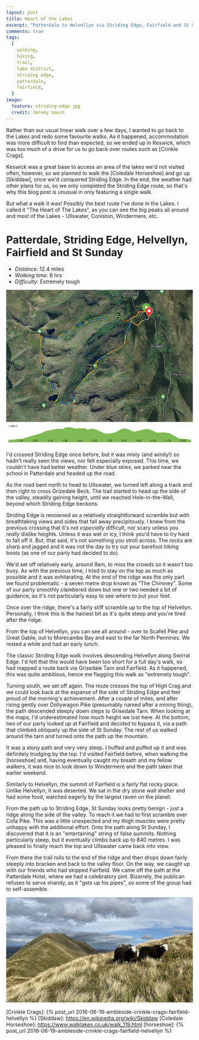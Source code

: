 ```yaml
---
layout: post
title: Heart of the Lakes
excerpt: "Patterdale to Helvellyn via Striding Edge, Fairfield and St Sunday"
comments: true
tags:
  [
    walking,
    hiking,
    trail,
    lake district,
    striding edge,
    patterdale,
    fairfield,
  ]
image:
  feature: striding-edge.jpg
  credit: Jeremy Gooch
---
```


Rather than our usual linear walk over a few days, I wanted to go back to the Lakes and redo some favourite walks.  As it happened, accommodation was more difficult to find than expected, so we ended up in Keswick, which was too much of a drive for us to go back over routes such as [Crinkle Crags].

Keswick was a great base to access an area of the lakes we'd not visited often, however, so we planned to walk the [Coledale Horseshoe] and go up [Skiddaw], once we'd conquered Striding Edge.  In the end, the weather had other plans for us, so we only completed the Striding Edge route, so that's why this blog post is unusual in only featuring a single walk.

But what a walk it was!  Possibly the best route I've done in the Lakes.  I called it "The Heart of The Lakes", as you can see the big peaks all around and most of the Lakes - Ullswater, Coniston, Windermere, etc.

# Patterdale, Striding Edge, Helvellyn, Fairfield and St Sunday

- _Distance_: 12.4 miles
- _Walking time_: 8 hrs
- _Difficulty_: Extremely tough

![Map Patterdale Striding Edge Fairfield](/images/map-patterdale-striding-edge-fairfield.png)

I'd crossed Striding Edge once before, but it was misty (and windy!) so hadn't really seen the views, nor felt especially exposed.  This time, we couldn't have had better weather.  Under blue skies, we parked near the school in Patterdale and headed up the road.

As the road bent north to head to Ullswater, we turned left along a track and then right to cross Grizedale Beck.  The trail started to head up the side of the valley, steadily gaining height, until we reached Hole-in-the-Wall, beyond which Striding Edge beckons.

Striding Edge is renowned as a relatively straightforward scramble but with breathtaking views and sides that fall away precipitously.  I knew from the previous crossing that it's not _especially_ difficult, nor scary unless you *really* dislike heights.  Unless it was wet or icy, I think you'd have to try hard to fall off it.  But, that said, it's not something you stroll across.  The rocks are sharp and jagged and it was not the day to try out your barefoot hiking boots (as one of our party had decided to do).

We'd set off relatively early, around 9am, to miss the crowds so it wasn't too busy.  As with the previous time, I tried to stay on the top as much as possible and it was exhilarating.  At the end of the ridge was the only part we found problematic - a seven metre drop known as "The Chimney".  Some of our party smoothly clambered down but one or two needed a bit of guidance, as it's not particularly easy to see where to put your feet.

Once over the ridge, there's a fairly stiff scramble up to the top of Helvellyn.  Personally, I think this is the hairiest bit as it's quite steep and you're tired after the ridge.

From the top of Helvellyn, you can see all around - over to Scafell Pike and Great Gable, out to Morecambe Bay and east to the far North Pennines.  We rested a while and had an early lunch.

The classic Striding Edge walk involves descending Helvellyn along Swirral Edge.  I'd felt that this would have been too short for a full day's walk, so had mapped a route back via Grisedale Tarn and Fairfield.  As it happened, this was quite ambitious, hence me flagging this walk as "extremely tough".

Turning south, we set off again.  The route crosses the top of High Crag and we could look back at the expanse of the side of Striding Edge and feel proud of the morning's achievement.  After a couple of miles, and after rising gently over Dollywagon Pike (presumably named after a mining thing), the path descended steeply down steps to Grisedale Tarn.  When looking at the maps, I'd underestimated how much height we lost here.  At the bottom, two of our party looked up at Fairfield and decided to bypass it, via a path that climbed obliquely up the side of St Sunday.  The rest of us walked around the tarn and turned onto the path up the mountain.

It was a stony path and very very steep.  I huffed and puffed up it and was definitely trudging by the top.  I'd visited Fairfield before, when walking the [horseshoe] and, having eventually caught my breath and my fellow walkers, it was nice to look down to Windermere and the path taken that earlier weekend.

Similarly to Helvellyn, the summit of Fairfield is a fairly flat rocky place.  Unlike Helvellyn, it was deserted.  We sat in the dry stone wall shelter and had some food, watched eagerly by the largest raven on the planet.

From the path up to Striding Edge, St Sunday looks pretty benign - just a ridge along the side of the valley.  To reach it we had to first scramble over Cofa Pike.  This was a little unexpected and my thigh muscles were pretty unhappy with the additional effort.  Onto the path along St Sunday, I discovered that it is an "entertaining" string of false summits.  Nothing particularly steep, but it eventually climbs back up to 840 metres.  I was pleased to finally reach the top and Ullswater came back into view.

From there the trail rolls to the end of the ridge and then drops down fairly steeply into bracken and back to the valley floor.  On the way, we caught up with our friends who had skipped Fairfield.  We came off the path at the Patterdale Hotel, where we had a celebratory pint.  Bizarrely, the publican refuses to serve shandy, as it "gets up his pipes", so some of the group had to self-assemble.


![St Sunday sheep](/images/st-sunday-sheep.png)

[Crinkle Crags]: {% post_url 2016-06-19-ambleside-crinkle-crags-fairfield-helvellyn %}
[Skiddaw]: https://en.wikipedia.org/wiki/Skiddaw
[Coledale Horseshoe]: https://www.walklakes.co.uk/walk_119.html
[horseshoe]: {% post_url 2016-06-19-ambleside-crinkle-crags-fairfield-helvellyn %}
